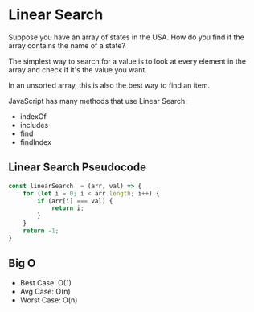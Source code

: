 # Linear Search

Suppose you have an array of states in the USA. How do you find if the array contains the name of a state?

The simplest way to search for a value is to look at every element in the array and check if it's the value you want.

In an unsorted array, this is also the best way to find an item.

JavaScript has many methods that use Linear Search:
- indexOf
- includes
- find
- findIndex

## Linear Search Pseudocode

```js
const linearSearch  = (arr, val) => {
    for (let i = 0; i < arr.length; i++) {
        if (arr[i] === val) {
            return i;
        } 
    }
    return -1;
} 
```

## Big O
- Best Case: O(1)
- Avg Case: O(n)
- Worst Case: O(n)